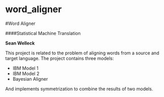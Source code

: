 word_aligner
============
#Word Aligner

####Statistical Machine Translation

**Sean Welleck**

This project is related to the problem of aligning words from a source and target language.
The project contains three models:
- IBM Model 1
- IBM Model 2
- Bayesian Aligner

And implements symmetrization to combine the results of two models.
